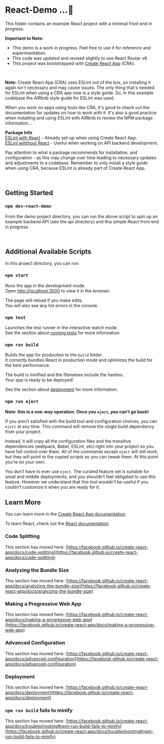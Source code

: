 
# React-Demo ...🚀

This folder contains an example React project with a minimal front end in progress. 

**Important to Note:** 
* This demo is a work in progress. Feel free to use it for reference and experimentation. 
* This code was updated and revised slightly to use React Router v6.
* This project was bootstrapped with [Create React App](https://github.com/facebook/create-react-app) (CRA).

<br>

**Note:** Create React App (CRA) uses ESLint out of the box, so installing it again isn't necessary and may cause issues. The only thing that's needed for ESLint when using a CRA app now is a style guide. So, in this example codebase the AIRbnb style guide for ESLint was used. 

When you work on apps using tools like CRA, it's good to check out the documentation for updates on how to work with it. It's also a good practice when installing and using ESLint with AIRbnb to review the NPM package information...

**Package Info**  
[ESLint with React](https://www.npmjs.com/package/eslint-config-airbnb) - Already set-up when using Create React App.    
[ESLint wihthout React](https://www.npmjs.com/package/eslint-config-airbnb-base) - Useful when working on API backend development.  

Pay attention to what a package recommends for installation, and configuration - as this may change over time leading to necessary updates and adjustments to a codebase. Remember to only install a style guide when using CRA, because ESLint is already part of Create React App. 
 

<br>

## Getting Started
### `npm dev-react-demo`

From the demo project directory, you can run the above script to spin up an example backend API (see the api directory) and this simple React front end in progress.   


<br>

## Additional Available Scripts

In this project directory, you can run:

### `npm start`

Runs the app in the development mode.\
Open [http://localhost:3000](http://localhost:3000) to view it in the browser.

The page will reload if you make edits.\
You will also see any lint errors in the console.

### `npm test`

Launches the test runner in the interactive watch mode.\
See the section about [running tests](https://facebook.github.io/create-react-app/docs/running-tests) for more information.

### `npm run build`

Builds the app for production to the `build` folder.\
It correctly bundles React in production mode and optimizes the build for the best performance.

The build is minified and the filenames include the hashes.\
Your app is ready to be deployed!

See the section about [deployment](https://facebook.github.io/create-react-app/docs/deployment) for more information.

### `npm run eject`

**Note: this is a one-way operation. Once you `eject`, you can’t go back!**

If you aren’t satisfied with the build tool and configuration choices, you can `eject` at any time. This command will remove the single build dependency from your project.

Instead, it will copy all the configuration files and the transitive dependencies (webpack, Babel, ESLint, etc) right into your project so you have full control over them. All of the commands except `eject` will still work, but they will point to the copied scripts so you can tweak them. At this point you’re on your own.

You don’t have to ever use `eject`. The curated feature set is suitable for small and middle deployments, and you shouldn’t feel obligated to use this feature. However we understand that this tool wouldn’t be useful if you couldn’t customize it when you are ready for it.

## Learn More

You can learn more in the [Create React App documentation](https://facebook.github.io/create-react-app/docs/getting-started).

To learn React, check out the [React documentation](https://reactjs.org/).

### Code Splitting

This section has moved here: [https://facebook.github.io/create-react-app/docs/code-splitting](https://facebook.github.io/create-react-app/docs/code-splitting)

### Analyzing the Bundle Size

This section has moved here: [https://facebook.github.io/create-react-app/docs/analyzing-the-bundle-size](https://facebook.github.io/create-react-app/docs/analyzing-the-bundle-size)

### Making a Progressive Web App

This section has moved here: [https://facebook.github.io/create-react-app/docs/making-a-progressive-web-app](https://facebook.github.io/create-react-app/docs/making-a-progressive-web-app)

### Advanced Configuration

This section has moved here: [https://facebook.github.io/create-react-app/docs/advanced-configuration](https://facebook.github.io/create-react-app/docs/advanced-configuration)

### Deployment

This section has moved here: [https://facebook.github.io/create-react-app/docs/deployment](https://facebook.github.io/create-react-app/docs/deployment)

### `npm run build` fails to minify

This section has moved here: [https://facebook.github.io/create-react-app/docs/troubleshooting#npm-run-build-fails-to-minify](https://facebook.github.io/create-react-app/docs/troubleshooting#npm-run-build-fails-to-minify)
